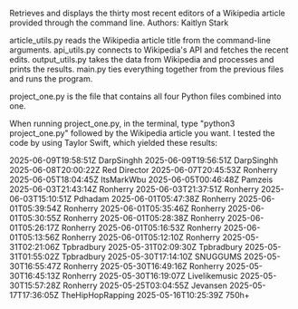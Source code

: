 Retrieves and displays the thirty most recent editors of a Wikipedia article provided through the command line.
Authors: Kaitlyn Stark

article_utils.py reads the Wikipedia article title from the command-line arguments.
api_utils.py connects to Wikipedia's API and fetches the recent edits.
output_utils.py takes the data from Wikipedia and processes and prints the results.
main.py ties everything together from the previous files and runs the program.

project_one.py is the file that contains all four Python files combined into one.


When running project_one.py, in the terminal, type "python3 project_one.py" followed by the Wikipedia article you want.
I tested the code by using Taylor Swift, which yielded these results:

2025-06-09T19:58:51Z DarpSinghh
2025-06-09T19:56:51Z DarpSinghh
2025-06-08T20:00:22Z Red Director
2025-06-07T20:45:53Z Ronherry
2025-06-05T18:04:45Z ItsMarkWbu
2025-06-05T00:46:48Z Pamzeis
2025-06-03T21:43:14Z Ronherry
2025-06-03T21:37:51Z Ronherry
2025-06-03T15:10:51Z Pdhadam
2025-06-01T05:47:38Z Ronherry
2025-06-01T05:39:54Z Ronherry
2025-06-01T05:35:46Z Ronherry
2025-06-01T05:30:55Z Ronherry
2025-06-01T05:28:38Z Ronherry
2025-06-01T05:26:17Z Ronherry
2025-06-01T05:16:53Z Ronherry
2025-06-01T05:13:56Z Ronherry
2025-06-01T05:12:10Z Ronherry
2025-05-31T02:21:06Z Tpbradbury
2025-05-31T02:09:30Z Tpbradbury
2025-05-31T01:55:02Z Tpbradbury
2025-05-30T17:14:10Z SNUGGUMS
2025-05-30T16:55:47Z Ronherry
2025-05-30T16:49:16Z Ronherry
2025-05-30T16:45:13Z Ronherry
2025-05-30T16:19:07Z Livelikemusic
2025-05-30T15:57:28Z Ronherry
2025-05-25T03:04:55Z Jevansen
2025-05-17T17:36:05Z TheHipHopRapping
2025-05-16T10:25:39Z 750h+
